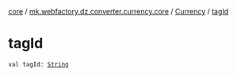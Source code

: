 [core](../../index.md) / [mk.webfactory.dz.converter.currency.core](../index.md) / [Currency](index.md) / [tagId](./tag-id.md)

# tagId

`val tagId: `[`String`](https://kotlinlang.org/api/latest/jvm/stdlib/kotlin/-string/index.html)